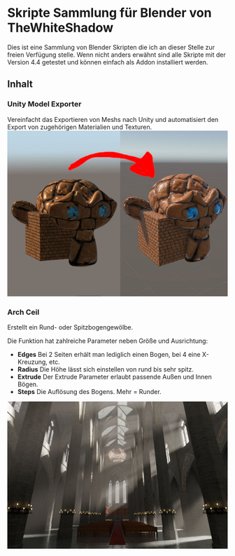 # Skripte Sammlung für Blender von TheWhiteShadow

Dies ist eine Sammlung von Blender Skripten die ich an dieser Stelle zur freien Verfügung stelle.
Wenn nicht anders erwähnt sind alle Skripte mit der Version 4.4 getestet und können einfach als Addon installiert werden.

## Inhalt

### Unity Model Exporter
Vereinfacht das Exportieren von Meshs nach Unity und automatisiert den Export von zugehörigen Materialien und Texturen.
![Blender-Unity-Import](unity/blender-2-unity.jpg)

### Arch Ceil
Erstellt ein Rund- oder Spitzbogengewölbe.

Die Funktion hat zahlreiche Parameter neben Größe und Ausrichtung:
- **Edges** Bei 2 Seiten erhält man lediglich einen Bogen, bei 4 eine X-Kreuzung, etc.
- **Radius** Die Höhe lässt sich einstellen von rund bis sehr spitz.
- **Extrude** Der Extrude Parameter erlaubt passende Außen und Innen Bögen.
- **Steps** Die Auflösung des Bogens. Mehr = Runder.

![Beispielbild einer Katedrale](arch/Katedrale.jpg)
